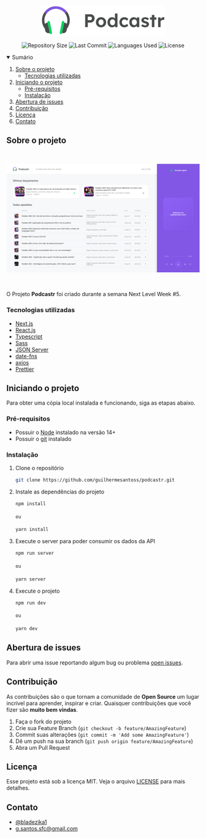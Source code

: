 <p align="center"><img src="https://raw.githubusercontent.com/guilhermesantoss/podcastr/main/public/logo.svg" alt="Logo" /></p>

<p align="center">
  <img src="https://img.shields.io/github/repo-size/guilhermesantoss/podcastr?style=for-the-badge&color=darkblue" alt="Repository Size" />
  <img src="https://img.shields.io/github/last-commit/guilhermesantoss/podcastr?style=for-the-badge&color=darkblue" alt="Last Commit" />
  <img src="https://img.shields.io/github/languages/count/guilhermesantoss/podcastr?style=for-the-badge&color=darkblue" alt="Languages Used" />
  <img src="https://img.shields.io/github/license/guilhermesantoss/podcastr?style=for-the-badge&color=darkblue" alt="License" />
</p>

<details open="open">
  <summary>Sumário</summary>
  <ol>
    <li>
      <a href="#sobre-o-projeto">Sobre o projeto</a>
      <ul>
        <li><a href="#tecnologias-utilizadas">Tecnologias utilizadas</a></li>
      </ul>
    </li>
    <li>
      <a href="#iniciando-o-projeto">Iniciando o projeto</a>
      <ul>
        <li><a href="#pré-requisitos">Pré-requisitos</a></li>
        <li><a href="#instalação">Instalação</a></li>
      </ul>
    </li>
    <li><a href="#abertura-de-issues">Abertura de issues</a></li>
    <li><a href="#contribuição">Contribuição</a></li>
    <li><a href="#licença">Licença</a></li>
    <li><a href="#contato">Contato</a></li>
  </ol>
</details>

## Sobre o projeto

<br />
<p align="center"><img src="https://raw.githubusercontent.com/guilhermesantoss/podcastr/main/public/home.png" alt="Logo" /></p>
<br />

O Projeto **Podcastr** foi criado durante a semana Next Level Week #5.

### Tecnologias utilizadas

* [Next.js](https://nextjs.org/)
* [React.js](https://reactjs.org/)
* [Typescript](https://www.typescriptlang.org)
* [Sass](https://sass-lang.com)
* [JSON Server](https://github.com/typicode/json-server)
* [date-fns](https://date-fns.org)
* [axios](https://github.com/axios/axios)
* [Prettier](https://prettier.io/docs/en/editors.html)


## Iniciando o projeto

Para obter uma cópia local instalada e funcionando, siga as etapas abaixo.

### Pré-requisitos
* Possuir o [Node](https://nodejs.org/en/) instalado na versão 14+
* Possuir o [git](http://git-scm.com) instalado

### Instalação

1. Clone o repositório
   ```sh
   git clone https://github.com/guilhermesantoss/podcastr.git
   ```
2. Instale as dependências do projeto
   ```sh
   npm install
   
   ou
   
   yarn install
   ```
3. Execute o server para poder consumir os dados da API
   ```sh
   npm run server
   
   ou
   
   yarn server
   ```
4. Execute o projeto
   ```sh
   npm run dev
   
   ou
   
   yarn dev
   ```
## Abertura de issues

Para abrir uma issue reportando algum bug ou problema [open issues](https://github.com/guilhermesantoss/podcastr/issues).

## Contribuição

As contribuições são o que tornam a comunidade de **Open Source** um lugar incrível para aprender, inspirar e criar. Quaisquer contribuições que você fizer são **muito bem vindas**.

1. Faça o fork do projeto
2. Crie sua Feature Branch (`git checkout -b feature/AmazingFeature`)
3. Commit suas alterações (`git commit -m 'Add some AmazingFeature'`)
4. Dê um push na sua branch (`git push origin feature/AmazingFeature`)
5. Abra um Pull Request

## Licença

Esse projeto está sob a licença MIT. Veja o arquivo [LICENSE](LICENSE) para mais detalhes.

## Contato

- [@bladezika1](https://twitter.com/bladezika1)
- [g.santos.sfc@gmail.com](mailto:g.santos.sfc@gmail.com)
